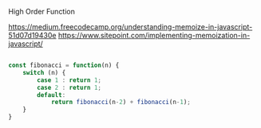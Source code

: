 
High Order Function

https://medium.freecodecamp.org/understanding-memoize-in-javascript-51d07d19430e
https://www.sitepoint.com/implementing-memoization-in-javascript/

```typescript

const fibonacci = function(n) {
    switch (n) {
        case 1 : return 1;
        case 2 : return 1;
        default:
            return fibonacci(n-2) + fibonacci(n-1);
    }  
}
```